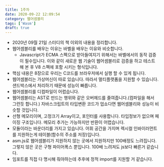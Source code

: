 ```yaml
---
title: 1주차
date: 2020-09-22 12:09:54
category: 웹어셈블리
tags: ['Wasm']
draft: true
---
```


- 2020년 09월 21일 스터디의 책 이외의 내용을 정리합니다.
- 웹어셈블리를 배우는 이유는 바벨을 배우는 이유와 비슷합니다.
  - Javascript가 ECMA 스펙으로 받아들여지기 위해서는 바벨에서의 동작 검증이 필수입니다. 이와 같이 새로운 웹 기술이 웹어셈블리로 검증을 하고 테스트 해 본 후 V8 스펙에 포함 시키는 형식입니다.
- 핵심 내용은 8장으로 우리는 C코드를 브라우저에서 실행 할 수 있게 됩니다.
- 웹어셈블리는 가상머신이 따로 있습니다. 따라서 멀티플랫폼을 지원할 수 있습니다. 샌드박스에서 처리하기 때문에 성능이 빠릅니다.
- 웹어셈블리를 디컴파일이 어렵습니다.
- 웹어셈블리는 AST로 만드는 행위와 같은 오버헤드를 줄여줍니다.(컴파일을 해서 그런듯 합니다.) 자바스크립트의 타입변환 코드가 업쇼다면 웹어셈블리와 성능이 비슷할 것입니다.
- 선형 메모리이며, 고정크기 Array이고, 포인터를 사용합니다. 타입정보가 없으며 페이징 구조입니다. 메모리 추가는 가능하지만 반환이 어렵습니다.
- 모듈이라는 바운더리를 가지고 있습니다. 어휘 공간을 가지며 렉시컬 인바이러먼트를 지원하는게 테이블(함수의 주소를 저장)입니다.
- asm.js로 웹어셈블리가 지원하지 않는 곳에서 지원하지만 100배정도 느려집니다. 그렇지 않은 곳은 구형 파이어폭스 뿐입니다. 100배 느려져도 js보다 빠른거 같습니다.
- 임포트를 직접 다 명시해 줘야하는데 추후에 정적 import를 지원할 거 같습니다.
